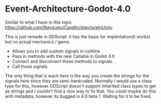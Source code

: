 # Event-Architecture-Godot-4.0

Similar to what I have in this repo:  
https://github.com/fkeyzuwu/CardArchitectureInUnity

This is just remade in GDScript. it has the basis for implentation(it works) but no actual mechanics / game.

  - Allows you to add custom signals in runtime  
  - Pass in methods with the new Callable in Godot 4.0  
  - Connect and disconnect these methods to signals.  
  - Call those signals.  
  
The only thing that is wack here is the way you create the strings for the signals here since they are semi-hardcoded.
Normally I would use a class type for this, however GDScript doesn't support inherited class types to get as strings and I couldn't find a nice way to fix that.
You could maybe do this with metadata, however its bugged in 4.0 beta 1. Waiting for it to be fixed.
